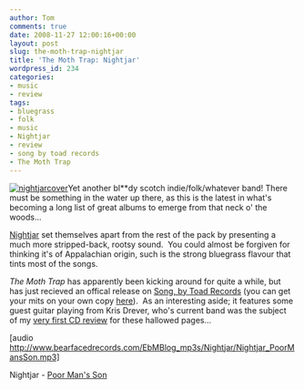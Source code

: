 ```yaml
---
author: Tom
comments: true
date: 2008-11-27 12:00:16+00:00
layout: post
slug: the-moth-trap-nightjar
title: 'The Moth Trap: Nightjar'
wordpress_id: 234
categories:
- music
- review
tags: 
- bluegrass
- folk
- music
- Nightjar
- review
- song by toad records
- The Moth Trap
---
```


[![nightjarcover](http://eatenbymonsters.files.wordpress.com/2008/11/nightjarcover.jpg?w=300)](http://eatenbymonsters.files.wordpress.com/2008/11/nightjarcover.jpg)Yet another bl**dy scotch indie/folk/whatever band! There must be something in the water up there, as this is the latest in what's becoming a long list of great albums to emerge from that neck o' the woods...

[Nightjar](http://www.myspace.com/nightjarnightjar) set themselves apart from the rest of the pack by presenting a much more stripped-back, rootsy sound.  You could almost be forgiven for thinking it's of Appalachian origin, such is the strong bluegrass flavour that tints most of the songs.

_The Moth Trap_ has apparently been kicking around for quite a while, but has just recieved an offical release on [Song, by Toad Records](http://songbytoadrecords.com/) (you can get your mits on your own copy [here](http://songbytoadrecords.com/2008/11/nightjar-the-moth-trap/)).  As an interesting aside; it features some guest guitar playing from Kris Drever, who's current band was the subject of my [very first CD review](http://eatenbymonsters.wordpress.com/2008/10/18/drever-mccusker-woomble-before-the-ruin/) for these hallowed pages...

[audio http://www.bearfacedrecords.com/EbMBlog_mp3s/Nightjar/Nightjar_PoorMansSon.mp3]

Nightjar - [Poor Man's Son](http://www.bearfacedrecords.com/EbMBlog_mp3s/Nightjar/Nightjar_PoorMansSon.mp3)
